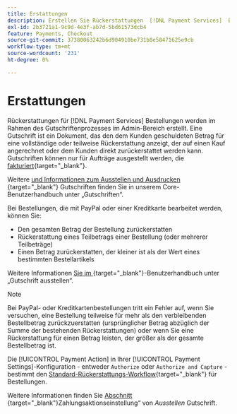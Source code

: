 ```yaml
---
title: Erstattungen
description: Erstellen Sie Rückerstattungen  [!DNL Payment Services]  Bestellungen im Admin-Bereich im Rahmen des Gutschriftvorgangs.
exl-id: 2b3721a1-9c9d-4e3f-ab7d-5bd61573dcb4
feature: Payments, Checkout
source-git-commit: 37380063242b6d904910be731b8e58471625e9cb
workflow-type: tm+mt
source-wordcount: '231'
ht-degree: 0%

---
```


# Erstattungen

Rückerstattungen für [!DNL Payment Services] Bestellungen werden im Rahmen des Gutschriftenprozesses im Admin-Bereich erstellt. Eine Gutschrift ist ein Dokument, das den dem Kunden geschuldeten Betrag für eine vollständige oder teilweise Rückerstattung anzeigt, der auf einen Kauf angerechnet oder dem Kunden direkt zurückerstattet werden kann. Gutschriften können nur für Aufträge ausgestellt werden, die [fakturiert](https://experienceleague.adobe.com/en/docs/commerce-admin/stores-sales/order-management/invoices#create-an-invoice){target="_blank"}.

Weitere [ und Informationen zum Ausstellen und Ausdrucken ](https://experienceleague.adobe.com/en/docs/commerce-admin/stores-sales/order-management/credit-memos/credit-memos){target="_blank"} Gutschriften finden Sie in unserem Core-Benutzerhandbuch unter „Gutschriften“.

Bei Bestellungen, die mit PayPal oder einer Kreditkarte bearbeitet werden, können Sie:

* Den gesamten Betrag der Bestellung zurückerstatten
* Rückerstattung eines Teilbetrags einer Bestellung (oder mehrerer Teilbeträge)
* Einen Betrag zurückerstatten, der kleiner ist als der Wert eines bestimmten Bestellartikels

Weitere Informationen [ Sie im ](https://experienceleague.adobe.com/en/docs/commerce-admin/stores-sales/order-management/credit-memos/credit-memo-create){target="_blank"}-Benutzerhandbuch unter „Gutschrift ausstellen“.

>[!NOTE]
>
>Bei PayPal- oder Kreditkartenbestellungen tritt ein Fehler auf, wenn Sie versuchen, eine Bestellung teilweise für mehr als den verbleibenden Bestellbetrag zurückzuerstatten (ursprünglicher Betrag abzüglich der Summe der bestehenden Rückerstattungen) oder wenn Sie eine Rückerstattung für einen Betrag leisten, der größer als der gesamte Bestellbetrag ist.

Die [!UICONTROL Payment Action] in Ihrer [!UICONTROL Payment Settings]-Konfiguration - entweder `Authorize` oder `Authorize and Capture` - bestimmt den [Standard-Rückerstattungs-Workflow](https://experienceleague.adobe.com/en/docs/commerce-admin/stores-sales/order-management/credit-memos/credit-memos#refund-workflow){target="_blank"} für Bestellungen.

Weitere Informationen finden Sie [ Abschnitt ](https://experienceleague.adobe.com/en/docs/commerce-admin/stores-sales/order-management/credit-memos/credit-memo-create#payment-action-setting){target="_blank"}Zahlungsaktionseinstellung“ von _Ausstellen_ Gutschrift.
